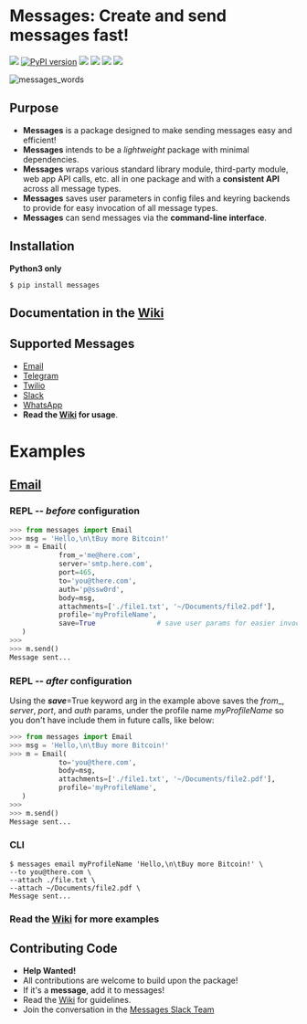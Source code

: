 # Messages: Create and send messages fast!
[![](https://img.shields.io/badge/built%20with-Python3-red.svg)](https://www.python.org/)
[![PyPI version](https://badge.fury.io/py/messages.svg)](https://badge.fury.io/py/messages)
[![](https://travis-ci.org/trp07/messages.svg?branch=master)](https://travis-ci.org/trp07/messages)
[![](https://coveralls.io/repos/github/trp07/messages/badge.svg?branch=master)](https://coveralls.io/github/trp07/messages?branch=master)
[![](https://img.shields.io/badge/license-MIT-blue.svg)](https://github.com/trp07/messages/blob/master/LICENSE)
[![](https://messages-py.herokuapp.com/badge.svg)](https://messages-py.herokuapp.com)

![messages_words](https://user-images.githubusercontent.com/18299151/48576493-c0a68380-e925-11e8-9322-eb5bd67858a4.png)

## Purpose
- **Messages** is a package designed to make sending messages easy and efficient!
- **Messages** intends to be a _lightweight_ package with minimal dependencies.
- **Messages** wraps various standard library module, third-party module, web app API calls, etc. all in one package and with a **consistent API** across all message types.
- **Messages** saves user parameters in config files and keyring backends to provide for easy invocation of all message types. 
- **Messages** can send messages via the **command-line interface**.


## Installation
**Python3 only**
```shell
$ pip install messages
```

## Documentation in the [Wiki](https://github.com/trp07/messages/wiki)

## Supported Messages
* [Email](https://github.com/trp07/messages/wiki/Email)
* [Telegram](https://github.com/trp07/messages/wiki/TelegramBot)
* [Twilio](https://github.com/trp07/messages/wiki/Twilio)
* [Slack](https://github.com/trp07/messages/wiki/Slack)
* [WhatsApp](https://github.com/trp07/messages/wiki/WhatsApp)
* **Read the [Wiki](https://github.com/trp07/messages/wiki) for usage**.


# Examples
## [Email](https://github.com/trp07/messages/wiki/Email)

### REPL -- _before_ configuration
```python
>>> from messages import Email
>>> msg = 'Hello,\n\tBuy more Bitcoin!'
>>> m = Email(
            from_='me@here.com',
            server='smtp.here.com',
            port=465,
            to='you@there.com',
            auth='p@ssw0rd',       
            body=msg,
            attachments=['./file1.txt', '~/Documents/file2.pdf'],
            profile='myProfileName',
            save=True               # save user params for easier invocations later
   )
>>>
>>> m.send()        
Message sent...
```
### REPL -- _after_ configuration
Using the **_save_**=True keyword arg in the example above saves the _from__, _server_, _port_, and _auth_ params, under the profile name _myProfileName_ so you don't have include them in future calls, like below: 
```python
>>> from messages import Email
>>> msg = 'Hello,\n\tBuy more Bitcoin!'
>>> m = Email(
            to='you@there.com',      
            body=msg,
            attachments=['./file1.txt', '~/Documents/file2.pdf'],
            profile='myProfileName',
   )
>>>
>>> m.send()        
Message sent...
```

### CLI
```shell
$ messages email myProfileName 'Hello,\n\tBuy more Bitcoin!' \
--to you@there.com \
--attach ./file.txt \
--attach ~/Documents/file2.pdf \
Message sent...
```

### **Read** the [Wiki](https://github.com/trp07/messages/wiki) for **more examples**


## Contributing Code

* **Help Wanted!**
* All contributions are welcome to build upon the package!
* If it's a **message**, add it to messages!
* Read the [Wiki](https://github.com/trp07/messages/wiki) for guidelines.
* Join the conversation in the [Messages Slack Team](https://messages-py.herokuapp.com)
